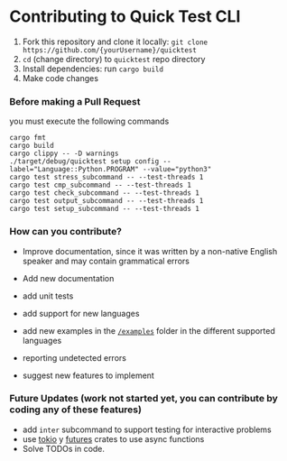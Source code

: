 # Contributing to Quick Test CLI

1. Fork this repository and clone it locally: `git clone https://github.com/{yourUsername}/quicktest`
2. `cd` (change directory) to `quicktest` repo directory
3. Install dependencies: run `cargo build`
4. Make code changes

### Before making a Pull Request

you must execute the following commands

```shell
cargo fmt
cargo build
cargo clippy -- -D warnings
./target/debug/quicktest setup config --label="Language::Python.PROGRAM" --value="python3"
cargo test stress_subcommand -- --test-threads 1
cargo test cmp_subcommand -- --test-threads 1
cargo test check_subcommand -- --test-threads 1
cargo test output_subcommand -- --test-threads 1
cargo test setup_subcommand -- --test-threads 1
```

### How can you contribute?

- Improve documentation, since it was written by a non-native English speaker and may contain grammatical errors

- Add new documentation

- add unit tests

- add support for new languages

- add new examples in the [`/examples`](https://github.com/LuisMBaezCo/quicktest/tree/main/examples) folder in the different supported languages

- reporting undetected errors

- suggest new features to implement

### Future Updates (work not started yet, you can contribute by coding any of these features)

- add `inter` subcommand to support testing for interactive problems
- use [tokio](https://crates.io/crates/tokio) y [futures](https://crates.io/crates/futures) crates to use async functions
- Solve TODOs in code.